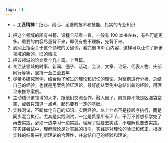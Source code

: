 ```yaml
---
tags: []
---
```

- ~ **工匠精神**：细心、耐心、足够的技术和技能、扎实的专业知识
1. 把这个领域的所有书籍、课程全部看一看，一般有 100 本书左右，有些可能更多。重要的内容尽量背下来，即便有些不理解，先背下来。
2. 到网上搜索关于这个领域的关键词，看完前 100 页内容，这样可以让你了解该领域的新的、旧的情况
3. 把该领域的论文看个几十篇、上百篇。
4. 关注该领域的时事、新闻、圈子、活动、会议、文章、论坛、代表人物、头部同行等等，坚持一至三至五年
5. 尽量多研究案例，结合你了解过的理论和记忆的理论，对案例进行分析，总结自己的经验，也就是用案例验证理论，最好能从案例中总结出新的经验，用理论来推导案例。
6. 主动结识该领域的人才，跟他们交流合作，融入圈子。前提你不能是凶脑袋空空，或者只知道一点点，起码要有一定的基础。
7. 实践测试，不断优化自己的知识、实践经验。以上七点不是按顺序执行，而是同步混合执行。尤其是实践测试，一定是贯穿所有环节，干万不要想都学完了再去实践，必须一边学习一边实践，理解了就要去实践，不理解也要去实践。在实践尝试中，理解理论是对实践的指引，实践是对理论的验证和修正，根据实践的结果来判断理论的合理性，并总结自己的经验和理论。
